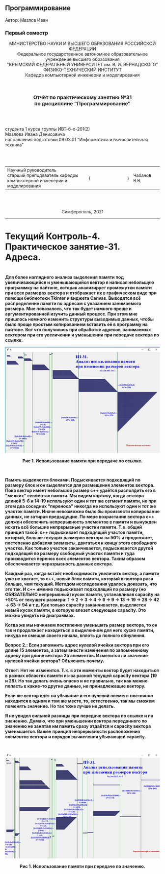 ## Программирование
​Автор: Мазлов Иван
​<br><h3> Первый семестр </h3>
<p align="center">МИНИСТЕРСТВО НАУКИ  И ВЫСШЕГО ОБРАЗОВАНИЯ РОССИЙСКОЙ ФЕДЕРАЦИИ<br>
Федеральное государственное автономное образовательное учреждение высшего образования<br>
"КРЫМСКИЙ ФЕДЕРАЛЬНЫЙ УНИВЕРСИТЕТ им. В. И. ВЕРНАДСКОГО"<br>
ФИЗИКО-ТЕХНИЧЕСКИЙ ИНСТИТУТ<br>
Кафедра компьютерной инженерии и моделирования</p>
<br>
<h3 align="center">Отчёт по практическому занятию №31<br> по дисциплине "Программирование"</h3>
<br><br>
<p>студента 1 курса группы ИВТ-б-о-201(2)<br>
Мазлова Ивана Денисовича<br>
направления подготовки 09.03.01 "Информатика и вычислительная техника"</p>
<br><br>
<table>
<tr><td>Научный руководитель<br> старший преподаватель кафедры<br> компьютерной инженерии и моделирования</td>
<td>(&nbsp;&nbsp;&nbsp;&nbsp;&nbsp;&nbsp;&nbsp;&nbsp;&nbsp;&nbsp;&nbsp;&nbsp;&nbsp;&nbsp;&nbsp;&nbsp;&nbsp;&nbsp;&nbsp;&nbsp;&nbsp;&nbsp;&nbsp;&nbsp;&nbsp;&nbsp;&nbsp;&nbsp;&nbsp;&nbsp;&nbsp;&nbsp;)</td>
<td>Чабанов В.В.</td>
</tr>
</table>
<br><br>
<p align="center" > Симферополь, 2021</p>
<hr>



<p align="center"><h1>Текущий Контроль-4. Практическое занятие-31.<br> Адреса.<h1></p>

<h4>
Для более наглядного анализа выделения памяти под увеличивающийся и уменьшающийся вектор я написал небольшую программку 
на пайтоне, которая анализирует промежутки памяти при всех размерах вектора и отображает их в графическом виде при помощи
библиотеки Tkinter и виджета Canvas. Выводятся всё распределение памяти по адресам с указанием занимаемого размера.
Мне показалось, что так будет намного проще и аргументированней изучить данный процесс.
При этом мне пришлось немного изменить структуры выводимых данных, чтобы было проще простым копированием вставить её в
программу на пайтоне.
Вот что получилось при обработке адресов, занимаемых вектором при его увеличении и уменьшении при передаче вектора по ссылке:
<br>
<p align="center"><img src="pz_31_po_ssilke.jpg"></p>
<p align="center">Рис 1. Использование памяти при передаче по ссылке.</p>
<br>

Память выделяется блоками. Подыскивается подходящий по размеру блок и он выделяется для размещения элементов вектора. 
Пока вектор имеет небольшой размер с++ удаётся располдить его в "мелких" сегментах памяти. Мы видим картину, когда вектора
длиной 5-6 и 14-19 используют один и тот же сегмент памяти, но при этом два соседних "переноса" никогда не используют
один и тот же участок памяти. Иначе невозможно было бы произвести копирование данных, не затирая предыдущие.
По мере возрастания вектора с++ должен обеспечить непрерывность элементов в памяти и вынужден искать всё большие 
непрерывные участки памяти.
Т.е. общий принцип такой: с++ подыскивает подходящий участок памяти, который, больше текущих размеров 
вектора на 50% и продолжает, постепенно добавляя элементы, двигаться к концу этого свободного участка. Как только участок заканчивается,
подыскивается другой подходящий по размеру свободный участок памяти и туда производится перенос всех элементов вектора. 
Таким образом обеспечивается неразрывность данных вектора.

Каждый раз, когда встаёт необходимость увеличить вектор, а памяти уже не хватает, то с++, новый блок 
памяти, который в полтора раза больше, чем текущий.
Методом исследования удалось доказать, что это так. И с++ именно подыскивает подходящий по размеру (но ОБЯЗАТЕЛЬНО непрерывный) 
кусок памяти, устанавливая capacity на +50% от текущего размера:
1 -> 2 -> 3 -> 4 -> 6 -> 9 -> 13 -> 19 -> 28 -> 42 -> 63 -> 94 и т.д. Как только capacity заканчивается, выделяется новый
кусок памяти, в которую влезет следующее capacity. Это можно увидеть на диаграммах.

Когда же мы начинаем постепенно уменьшать размер вектора, то он так и продолжает находиться в выделенном для него
куске памяти, никуда не смещая своего начала, вплоть до полного обнуления.

Вопрос 2.: 
Если запомнить адрес нулевой ячейки вектора при его длине 15 элементов, а затем внести изменения по запомненному адресу 
при длине вектора 25 элементов. Изменится ли значение нулевой ячейки вектора? Объяснить почему.

Ответ:
Нет не изменится. Т.к. в эти моменты вектор будет находиться в разных областях памяти из-за разной текущей capacity вектора (19 и 28). 
Но так делать очень опасно и не правильно, так как можно попасть в какие-то другие данные, не принадлежащие вектору.

Если же вектор идёт на убывание и его нулевой элемент постоянно находится в одном и том же месте, то, естественно, так
мы сможем поменять значение. Но так тоже лучше не делать.

Я не увидел сильной разницы при передаче вектора по ссылке и по значению. Думаю, что при уменьшении вектора переданного 
по значению не занятая им память сразу отдаётся и capacity вектора уменьшается. Важен принцип непрерывности
расположения элементов вектора и порядок вычисления убывающей capacity.

<br>
<p align="center"><img src="pz_31_po_znacheniyu.jpg"></p>
<p align="center">Рис 1. Использование памяти при передаче по значению.</p>
<br>
</h4>
